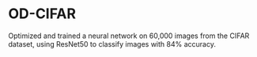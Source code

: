 # OD-CIFAR

Optimized and trained a neural network on 60,000 images from the
CIFAR dataset, using ResNet50 to classify images with 84% accuracy.
